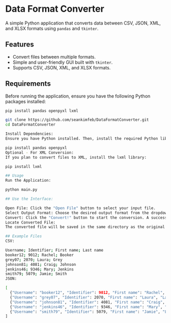 
# Data Format Converter

A simple Python application that converts data between CSV, JSON, XML, and XLSX formats using `pandas` and `tkinter`.

## Features

- Convert files between multiple formats.
- Simple and user-friendly GUI built with `tkinter`.
- Supports CSV, JSON, XML, and XLSX formats.

## Requirements

Before running the application, ensure you have the following Python packages installed:

```bash
pip install pandas openpyxl lxml

git clone https://github.com/seankimfeb/DataFormatConverter.git
cd DataFormatConverter

Install Dependencies:
Ensure you have Python installed. Then, install the required Python libraries:

pip install pandas openpyxl
Optional - For XML Conversion:
If you plan to convert files to XML, install the lxml library:

pip install lxml

## Usage
Run the Application:

python main.py

## Use the Interface:

Open File: Click the "Open File" button to select your input file.
Select Output Format: Choose the desired output format from the dropdown menu.
Convert: Click the "Convert!" button to start the conversion. A success message will appear if the conversion is successful.
Locate Converted File:
The converted file will be saved in the same directory as the original input file.

## Example Files
CSV:

Username; Identifier; First name; Last name
booker12; 9012; Rachel; Booker
grey07; 2070; Laura; Grey
johnson81; 4081; Craig; Johnson
jenkins46; 9346; Mary; Jenkins
smith79; 5079; Jamie; Smith
JSON:

[
  {"Username": "booker12", "Identifier": 9012, "First name": "Rachel", "Last name": "Booker"},
  {"Username": "grey07", "Identifier": 2070, "First name": "Laura", "Last name": "Grey"},
  {"Username": "johnson81", "Identifier": 4081, "First name": "Craig", "Last name": "Johnson"},
  {"Username": "jenkins46", "Identifier": 9346, "First name": "Mary", "Last name": "Jenkins"},
  {"Username": "smith79", "Identifier": 5079, "First name": "Jamie", "Last name": "Smith"}
]
